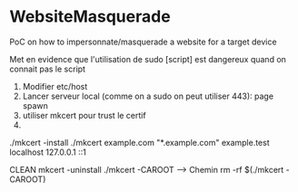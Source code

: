 # WebsiteMasquerade
PoC on how to impersonnate/masquerade a website for a target device

Met en evidence que l'utilisation de sudo [script] est dangereux quand on connait pas le script

1. Modifier etc/host
2. Lancer serveur local (comme on a sudo on peut utiliser 443): page spawn
3. utiliser mkcert pour trust le certif
4. 


./mkcert -install
./mkcert example.com "*.example.com" example.test localhost 127.0.0.1 ::1


CLEAN
mkcert -uninstall
./mkcert -CAROOT --> Chemin 
rm -rf $(./mkcert -CAROOT)
